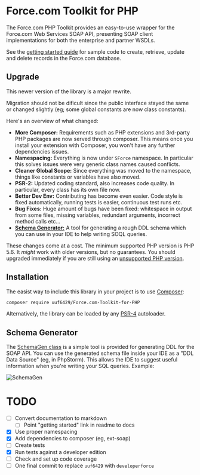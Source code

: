 # Force.com Toolkit for PHP

The Force.com PHP Toolkit provides an easy-to-use wrapper for the Force.com Web Services SOAP API, presenting SOAP client implementations for both the enterprise and partner WSDLs.

See the [getting started guide](https://developer.salesforce.com/page/PHP_Toolkit_13.0_Getting_Started) for sample code to create, retrieve, update and delete records in the Force.com database.

## Upgrade

This newer version of the library is a major rewrite.

Migration should not be dificult since the public interface stayed the same or changed slightly (eg; some global constants are now class constants).

Here's an overview of what changed:
- **More Composer:** Requirements such as PHP extensions and 3rd-party PHP packages are now served through composer.
  This means once you install your extension with Composer, you won't have any further dependencies issues.
- **Namespacing:** Everything is now under `SForce` namespace. In particular this solves issues were very generic class names caused conflicts.
- **Cleaner Global Scope:** Since everything was moved to the namespace, things like constants or variables have also moved.
- **PSR-2:** Updated coding standard, also increases code quality. In particular, every class has its own file now.
- **Better Dev Env:** Contributing has become even easier. Code style is fixed automatically, running tests is easier, continuous test runs etc.
- **Bug Fixes:** Huge amount of bugs have been fixed: whitespace in output from some files, missing variables, redundant arguments, incorrect method calls etc...
- [**Schema Generator:**](#schema-generator) A tool for generating a rough DDL schema which you can use in your IDE to help writing SOQL queries.

These changes come at a cost. The minimum supported PHP version is PHP 5.6. It _might_ work with older versions, but no guarantees.
You should upgraded immediately if you are still using an [unsupported PHP version](http://php.net/supported-versions.php).

## Installation

The easist way to include this library in your project is to use [Composer](getcomposer.org/):

```sh
composer require uuf6429/Force.com-Toolkit-for-PHP
```

Alternatively, the library can be loaded by any [PSR-4](https://www.php-fig.org/psr/psr-4/) autoloader.

## Schema Generator

The [SchemaGen class](src/SchemaGen.php) is a simple tool is provided for generating DDL for the SOAP API.
You can use the generated schema file inside your IDE as a "DDL Data Source" (eg, in PhpStorm).
This allows the IDE to suggest useful information when you're writing your SQL queries. Example:

![SchemaGen](https://imgfy.me/images/image6b7b0c2fb3239b82.png)

# TODO
- [ ] Convert documentation to markdown
  - [ ] Point "getting started" link in readme to docs
- [x] Use proper namespacing
- [x] Add dependencies to composer (eg, ext-soap)
- [ ] Create tests
- [x] Run tests against a developer edition
- [ ] Check and set up code coverage
- [ ] One final commit to replace `uuf6429` with `developerforce`